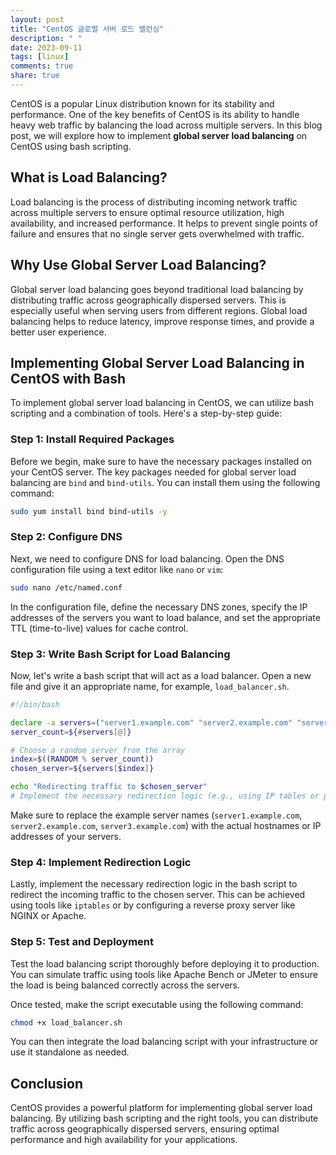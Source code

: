 ```yaml
---
layout: post
title: "CentOS 글로벌 서버 로드 밸런싱"
description: " "
date: 2023-09-11
tags: [linux]
comments: true
share: true
---
```


CentOS is a popular Linux distribution known for its stability and performance. One of the key benefits of CentOS is its ability to handle heavy web traffic by balancing the load across multiple servers. In this blog post, we will explore how to implement **global server load balancing** on CentOS using bash scripting.

## What is Load Balancing?

Load balancing is the process of distributing incoming network traffic across multiple servers to ensure optimal resource utilization, high availability, and increased performance. It helps to prevent single points of failure and ensures that no single server gets overwhelmed with traffic.

## Why Use Global Server Load Balancing?

Global server load balancing goes beyond traditional load balancing by distributing traffic across geographically dispersed servers. This is especially useful when serving users from different regions. Global load balancing helps to reduce latency, improve response times, and provide a better user experience.

## Implementing Global Server Load Balancing in CentOS with Bash

To implement global server load balancing in CentOS, we can utilize bash scripting and a combination of tools. Here's a step-by-step guide:

### Step 1: Install Required Packages

Before we begin, make sure to have the necessary packages installed on your CentOS server. The key packages needed for global server load balancing are `bind` and `bind-utils`. You can install them using the following command:

```bash
sudo yum install bind bind-utils -y
```

### Step 2: Configure DNS

Next, we need to configure DNS for load balancing. Open the DNS configuration file using a text editor like `nano` or `vim`:

```bash
sudo nano /etc/named.conf
```

In the configuration file, define the necessary DNS zones, specify the IP addresses of the servers you want to load balance, and set the appropriate TTL (time-to-live) values for cache control.

### Step 3: Write Bash Script for Load Balancing

Now, let's write a bash script that will act as a load balancer. Open a new file and give it an appropriate name, for example, `load_balancer.sh`.

```bash
#!/bin/bash

declare -a servers=("server1.example.com" "server2.example.com" "server3.example.com")
server_count=${#servers[@]}

# Choose a random server from the array
index=$((RANDOM % server_count))
chosen_server=${servers[$index]}

echo "Redirecting traffic to $chosen_server"
# Implement the necessary redirection logic (e.g., using IP tables or proxy servers)
```

Make sure to replace the example server names (`server1.example.com`, `server2.example.com`, `server3.example.com`) with the actual hostnames or IP addresses of your servers.

### Step 4: Implement Redirection Logic

Lastly, implement the necessary redirection logic in the bash script to redirect the incoming traffic to the chosen server. This can be achieved using tools like `iptables` or by configuring a reverse proxy server like NGINX or Apache.

### Step 5: Test and Deployment

Test the load balancing script thoroughly before deploying it to production. You can simulate traffic using tools like Apache Bench or JMeter to ensure the load is being balanced correctly across the servers.

Once tested, make the script executable using the following command:

```bash
chmod +x load_balancer.sh
```

You can then integrate the load balancing script with your infrastructure or use it standalone as needed.

## Conclusion

CentOS provides a powerful platform for implementing global server load balancing. By utilizing bash scripting and the right tools, you can distribute traffic across geographically dispersed servers, ensuring optimal performance and high availability for your applications.